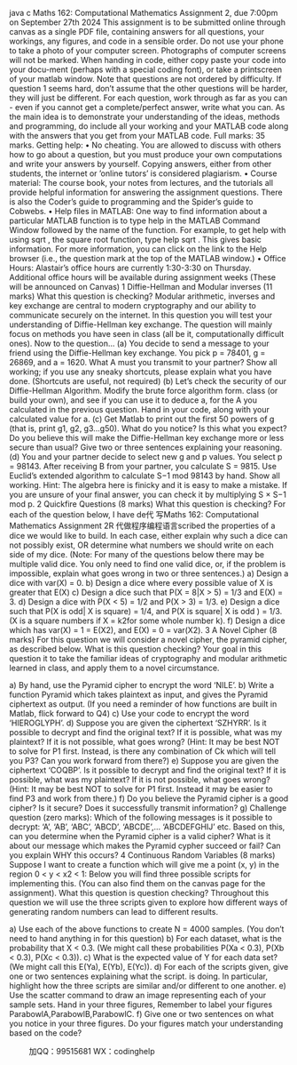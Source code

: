 java c
Maths 162: Computational Mathematics
Assignment 2, due 7:00pm on September 27th 2024
This assignment is to be submitted online through canvas as a single PDF file, containing answers for all questions, your workings, any figures, and code in a sensible order.
Do not use your phone to take a photo of your computer screen. Photographs of computer screens will not be marked. When handing in code, either copy paste your code into your docu-ment (perhaps with a special coding font), or take a printscreen of your matlab window.
Note that questions are not ordered by difficulty. If question 1 seems hard, don’t assume that the other questions will be harder, they will just be different.
For each question, work through as far as you can - even if you cannot get a complete/perfect answer, write what you can. As the main idea is to demonstrate your understanding of the ideas, methods and programming, do include all your working and your MATLAB code along with the answers that you get from your MATLAB code.
Full marks: 35 marks.
Getting help:
• No cheating. You are allowed to discuss with others how to go about a question, but you must produce your own computations and write your answers by yourself. Copying answers, either from other students, the internet or ’online tutors’ is considered plagiarism.
• Course material: The course book, your notes from lectures, and the tutorials all provide helpful information for answering the assignment questions. There is also the Coder’s guide to programming and the Spider’s guide to Cobwebs.
• Help files in MATLAB: One way to find information about a particular MATLAB function is to type help in the MATLAB Command Window followed by the name of the function. For example, to get help with using sqrt , the square root function, type help sqrt . This gives basic information. For more information, you can click on the link to the Help browser (i.e., the question mark at the top of the MATLAB window.)
• Office Hours: Alastair’s office hours are currently 1:30-3:30 on Thursday. Additional office hours will be available during assignment weeks (These will be announced on Canvas)
1 Diffie-Hellman and Modular inverses (11 marks)
What this question is checking? Modular arithmetic, inverses and key exchange are central to modern cryptography and our ability to communicate securely on the internet. In this question you will test your understanding of Diffie-Hellman key exchange.
The question will mainly focus on methods you have seen in class (all be it, computationally difficult ones).
Now to the question...
(a) You decide to send a message to your friend using the Diffie-Hellman key exchange. You pick p = 78401, g = 26869, and a = 1620. What A must you transmit to your partner? Show all working; if you use any sneaky shortcuts, please explain what you have done. (Shortcuts are useful, not required)
(b) Let’s check the security of our Diffie-Hellman Algorithm. Modify the brute force algorithm form. class (or build your own), and see if you can use it to deduce a, for the A you calculated in the previous question. Hand in your code, along with your calculated value for a.
(c) Get Matlab to print out the first 50 powers of g (that is, print g1, g2, g3...g50). What do you notice? Is this what you expect? Do you believe this will make the Diffie-Hellman key exchange more or less secure than usual? Give two or three sentences explaining your reasoning.
(d) You and your partner decide to select new g and p values. You select p = 98143. After receiving B from your partner, you calculate S = 9815. Use Euclid’s extended algorithm to calculate S−1 mod 98143 by hand. Show all working.
Hint: The algebra here is finicky and it is easy to make a mistake. If you are unsure of your final answer, you can check it by multiplying S × S−1 mod p.
2 Quickfire Questions (8 marks)
What this question is checking?
For each of the question below, I have de代 写Maths 162: Computational Mathematics Assignment 2R
代做程序编程语言scribed the properties of a dice we would like to build.
In each case, either explain why such a dice can not possibly exist, OR determine what numbers we should write on each side of my dice.
(Note: For many of the questions below there may be multiple valid dice. You only need to find one valid dice, or, if the problem is impossible, explain what goes wrong in two or three sentences.)
a) Design a dice with var(X) = 0.
b) Design a dice where every possible value of X is greater that E(X)
c) Design a dice such that P(X = 8|X > 5) = 1/3 and E(X) = 3.
d) Design a dice with P(X < 5) = 1/2 and P(X > 3) = 1/3.
e) Design a dice such that P(X is odd| X is square) = 1/4, and P(X is square| X is odd ) = 1/3. (X is a square numbers if X = k2for some whole number k).
f) Design a dice which has var(X) = 1 = E(X2), and E(X) = 0 = var(X2).
3 A Novel Cipher (8 marks)
For this question we will consider a novel cipher, the pyramid cipher, as described below.
What is this question checking? Your goal in this question it to take the familiar ideas of cryptography and modular arithmetic learned in class, and apply them to a novel circumstance.

a) By hand, use the Pyramid cipher to encrypt the word ‘NILE’.
b) Write a function Pyramid which takes plaintext as input, and gives the Pyramid ciphertext as output. (If you need a reminder of how functions are built in Matlab, flick forward to Q4)
c) Use your code to encrypt the word ‘HIEROGLYPH’.
d) Suppose you are given the ciphertext ‘SZHYRR’. Is it possible to decrypt and find the original text? If it is possible, what was my plaintext? If it is not possible, what goes wrong?
(Hint: It may be best NOT to solve for P1 first. Instead, is there any combination of Ck which will tell you P3? Can you work forward from there?)
e) Suppose you are given the ciphertext ‘COQBP’. Is it possible to decrypt and find the original text? If it is possible, what was my plaintext? If it is not possible, what goes wrong?
(Hint: It may be best NOT to solve for P1 first. Instead it may be easier to find P3 and work from there.)
f) Do you believe the Pyramid cipher is a good cipher? Is it secure? Does it successfully transmit information?
g) Challenge question (zero marks): Which of the following messages is it possible to decrypt: ‘A’, ‘AB’, ‘ABC’, ‘ABCD’, ‘ABCDE’,... ‘ABCDEFGHIJ’ etc.
Based on this, can you determine when the Pyramid cipher is a valid cipher? What is it about our message which makes the Pyramid cypher succeed or fail? Can you explain WHY this occurs?
4 Continuous Random Variables (8 marks)
Suppose I want to create a function which will give me a point (x, y) in the region 0 < y < x2 < 1: Below you will find three possible scripts for implementing this. (You can also find them on the canvas page for the assignment).
What this question is question checking?
Throughout this question we will use the three scripts given to explore how different ways of generating random numbers can lead to different results.

a) Use each of the above functions to create N = 4000 samples. (You don’t need to hand anything in for this question)
b) For each dataset, what is the probability that X < 0.3. (We might call these probabilities P(Xa < 0.3), P(Xb < 0.3), P(Xc < 0.3)).
c) What is the expected value of Y for each data set? (We might call this E(Ya), E(Yb), E(Yc)).
d) For each of the scripts given, give one or two sentences explaining what the script. is doing. In particular, highlight how the three scripts are similar and/or different to one another.
e) Use the scatter command to draw an image representing each of your sample sets. Hand in your three figures, Remember to label your figures ParabowlA,ParabowlB,ParabowlC.
f) Give one or two sentences on what you notice in your three figures. Do your figures match your understanding based on the code?







         
加QQ：99515681  WX：codinghelp
